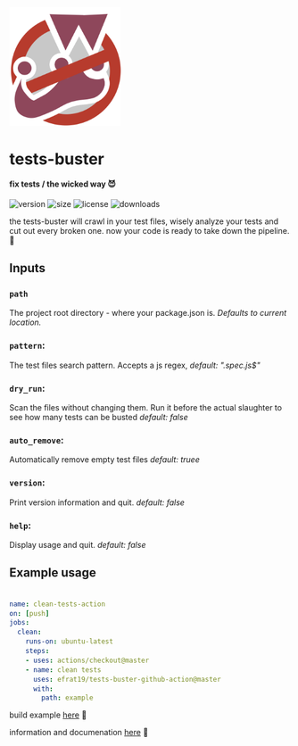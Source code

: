 <img src="tests-buster.png" alt="tests-buster" width="200"/>

# tests-buster

#### fix tests / the wicked way :smiling_imp:
![version](https://img.shields.io/npm/v/tests-buster.svg)
![size](https://img.shields.io/bundlephobia/min/lib/tests-buster/1.1.5.svg)
![license](https://img.shields.io/npm/l/tests-buster.svg)
![downloads](https://img.shields.io/jsdelivr/npm/hd/tests-buter.svg)

the tests-buster will crawl in your test files, wisely analyze your tests and cut out every broken one. now your code is ready to take down the pipeline. :checkered_flag:

## Inputs

### `path`

The project root directory - where your package.json is. *Defaults to current location.*

### `pattern`: 
The test files search pattern. Accepts a js regex, *default: ".spec.js$"*
### `dry_run`:
Scan the files without changing them. Run it before the actual slaughter to see how many tests can be busted *default: false*
### `auto_remove`: 
Automatically remove empty test files *default: truee*
### `version`: 
Print version information and quit. *default: false*
### `help`: 
Display usage and quit. *default: false*

## Example usage

```yaml
  
name: clean-tests-action
on: [push]
jobs:
  clean:
    runs-on: ubuntu-latest
    steps:
    - uses: actions/checkout@master
    - name: clean tests
      uses: efrat19/tests-buster-github-action@master
      with:
        path: example
```
build example [here](https://github.com/Efrat19/tests-buster/runs/490229008) :tada:

information and documenation [here](https://github.com/Efrat19/tests-buster) :tada:

